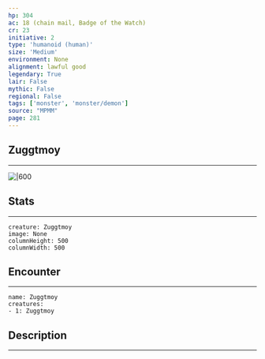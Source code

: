 ```yaml
---
hp: 304
ac: 18 (chain mail, Badge of the Watch)
cr: 23
initiative: 2
type: 'humanoid (human)'    
size: 'Medium'
environment: None
alignment: lawful good
legendary: True
lair: False
mythic: False
regional: False
tags: ['monster', 'monster/demon']
source: "MPMM"
page: 281
---
```


## Zuggtmoy
---

![|600](D:/Program%20Files/5e.tools/img/bestiary/MPMM/Zuggtmoy.webp)

## Stats
---

```statblock
creature: Zuggtmoy
image: None
columnHeight: 500
columnWidth: 500
```

## Encounter
---

```encounter-table
name: Zuggtmoy
creatures:
- 1: Zuggtmoy
```

## Description
---




